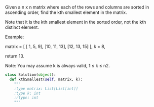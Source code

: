 Given a n x n matrix where each of the rows and columns are sorted in ascending order, find the kth smallest element in the matrix.


Note that it is the kth smallest element in the sorted order, not the kth distinct element.


Example:

matrix = [
   [ 1,  5,  9],
   [10, 11, 13],
   [12, 13, 15]
],
k = 8,

return 13.



Note:
You may assume k is always valid, 1 &le; k &le; n2.


```python
class Solution(object):
  def kthSmallest(self, matrix, k):
    """
    :type matrix: List[List[int]]
    :type k: int
    :rtype: int
    """
```

